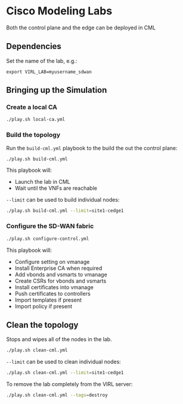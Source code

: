# Cisco Modeling Labs

Both the control plane and the edge can be deployed in CML

## Dependencies

Set the name of the lab, e.g.:
```
export VIRL_LAB=myusername_sdwan
```

## Bringing up the Simulation

### Create a local CA

```bash
./play.sh local-ca.yml
```

### Build the topology

Run the `build-cml.yml` playbook to the build the out the control plane:

```bash
./play.sh build-cml.yml
```

This playbook will:

* Launch the lab in CML
* Wait until the VNFs are reachable

`--limit` can be used to build individual nodes:

```bash
./play.sh build-cml.yml --limit=site1-cedge1
```

### Configure the SD-WAN fabric

```bash
./play.sh configure-control.yml
```

This playbook will:

* Configure setting on vmanage
* Install Enterprise CA when required
* Add vbonds and vsmarts to vmanage
* Create CSRs for vbonds and vsmarts
* Install certificates into vmanage
* Push certificates to controllers
* Import templates if present
* Import policy if present

## Clean the topology

Stops and wipes all of the nodes in the lab.

```bash
./play.sh clean-cml.yml
```

`--limit` can be used to clean individual nodes:

```bash
./play.sh clean-cml.yml --limit=site1-cedge1
```

To remove the lab completely from the VIRL server:

```bash
./play.sh clean-cml.yml --tags=destroy
```